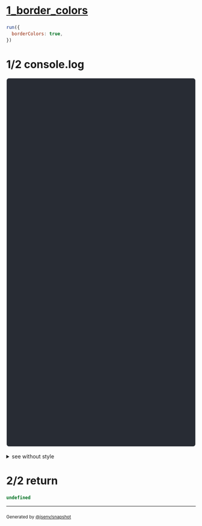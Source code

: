 # [1_border_colors](../../table_1_cell.test.mjs#L119)

```js
run({
  borderColors: true,
})
```

# 1/2 console.log

![img](console.log.svg)

<details>
  <summary>see without style</summary>

```console
--- none ---
 a 

--- top ---
───
 a 

--- left ---
│ a 

--- bottom ---
 a 
───

--- right ---
 a │

--- top_left ---
┌───
│ a 

--- top_right ---
───┐
 a │

--- bottom_right ---
 a │
───┘

--- bottom_left ---
│ a 
└───

--- left_and_right ---
│ a │

--- top_and_bottom ---
───
 a 
───

--- all_but_top ---
│ a │
└───┘

--- all_but_right ---
┌───
│ a 
└───

--- all_but_left ---
───┐
 a │
───┘

--- all_but_bottom ---
┌───┐
│ a │

--- all ---
┌───┐
│ a │
└───┘

```

</details>


# 2/2 return

```js
undefined
```

---

<sub>
  Generated by <a href="https://github.com/jsenv/core/tree/main/packages/independent/snapshot">@jsenv/snapshot</a>
</sub>
